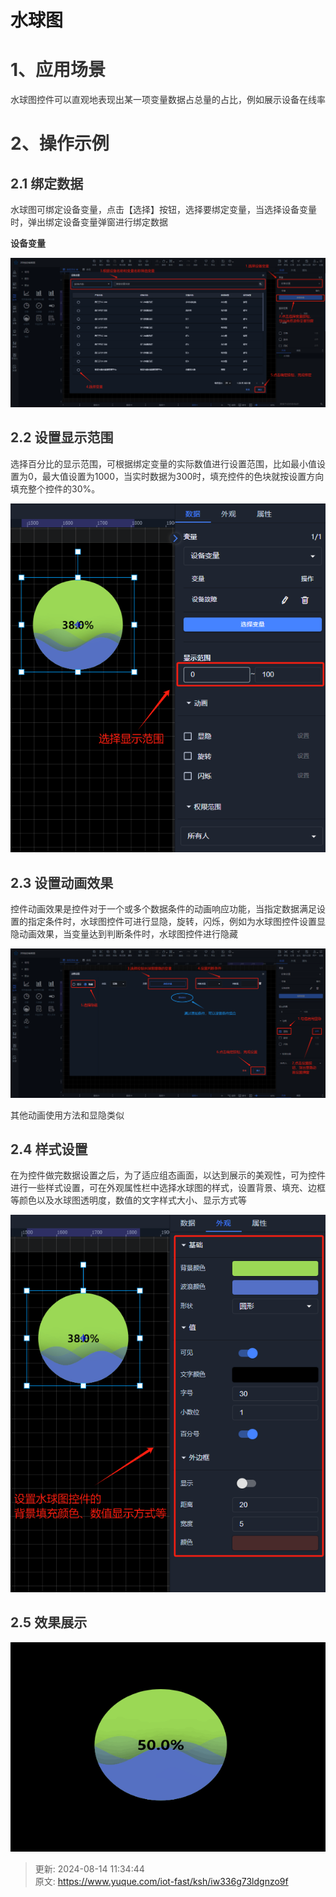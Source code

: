 # 水球图

# <font style="color:rgb(51, 51, 51);">1、应用场景</font>
<font style="color:rgb(51, 51, 51);">水球图控件可以直观地表现出某一项变量数据占总量的占比，例如展示设备在线率</font>

# <font style="color:rgb(51, 51, 51);">2、操作示例</font>
## <font style="color:rgb(51, 51, 51);">2.1 绑定数据</font>
<font style="color:rgb(51, 51, 51);">水球图可绑定设备变量，点击【选择】按钮，选择要绑定变量，当选择设备变量时，弹出绑定设备变量弹窗进行绑定数据</font>

**<font style="color:rgb(51, 51, 51);">设备变量</font>**

![1723604474692-63669e2f-1836-4327-a3ce-caf05421e40e.png](./img/YcOAdEl_dfuiXdu4/1723604474692-63669e2f-1836-4327-a3ce-caf05421e40e-517644.png)

## <font style="color:rgb(51, 51, 51);">2.2 设置显示范围</font>
<font style="color:rgb(51, 51, 51);">选择百分比的显示范围，可根据绑定变量的实际数值进行设置范围，比如最小值设置为0，最大值设置为1000，当实时数据为300时，填充控件的色块就按设置方向填充整个控件的30%。</font>

![1723604593008-e4383613-6fd8-4b8e-ac5e-c8d4386ff9e3.png](./img/YcOAdEl_dfuiXdu4/1723604593008-e4383613-6fd8-4b8e-ac5e-c8d4386ff9e3-097988.png)

## <font style="color:rgb(51, 51, 51);">2.3 设置动画效果</font>
<font style="color:rgb(51, 51, 51);">控件动画效果是控件对于一个或多个数据条件的动画响应功能，当指定数据满足设置的指定条件时，水球图控件可进行显隐，旋转，闪烁，例如为水球图控件设置显隐动画效果，当变量达到判断条件时，水球图控件进行隐藏</font>

![1723605822185-b6baec1f-271e-4caf-abcf-c42dbf48638b.png](./img/YcOAdEl_dfuiXdu4/1723605822185-b6baec1f-271e-4caf-abcf-c42dbf48638b-810752.png)

<font style="color:rgb(51, 51, 51);">其他动画使用方法和显隐类似</font>

## <font style="color:rgb(51, 51, 51);">2.4 样式设置</font>
<font style="color:rgb(51, 51, 51);">在为控件做完数据设置之后，为了适应组态画面，以达到展示的美观性，可为控件进行一些样式设置，可在外观属性栏中选择水球图的样式，设置背景、填充、边框等颜色以及水球图透明度，数值的文字样式大小、显示方式等</font>

![1723606297810-80555aac-1181-458a-bb19-7d8aa3a7b24d.png](./img/YcOAdEl_dfuiXdu4/1723606297810-80555aac-1181-458a-bb19-7d8aa3a7b24d-262844.png)

## <font style="color:rgb(51, 51, 51);">2.5 效果展示</font>
![1723606473302-243321a9-e066-4b01-93a6-4186d56fc696.gif](./img/YcOAdEl_dfuiXdu4/1723606473302-243321a9-e066-4b01-93a6-4186d56fc696-776166.gif)



> 更新: 2024-08-14 11:34:44  
> 原文: <https://www.yuque.com/iot-fast/ksh/iw336g73ldgnzo9f>